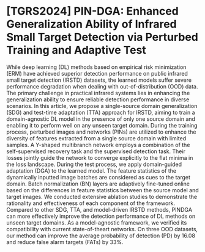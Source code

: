 # [TGRS2024] PIN-DGA: Enhanced Generalization Ability of Infrared Small Target Detection via Perturbed Training and Adaptive Test

While deep learning (DL) methods based on empirical risk minimization (ERM) have achieved superior detection performance on public infrared small target detection (IRSTD) datasets, the learned models suffer severe performance degradation when dealing with out-of-distribution (OOD) data. The primary challenge in practical infrared systems lies in enhancing the generalization ability to ensure reliable detection performance in diverse scenarios. In this article, we propose a single-source domain generalization (SDG) and test-time adaptation (TTA) approach for IRSTD, aiming to train a domain-agnostic DL model in the presence of only one source domain and enabling it to perform well on any unseen target domain. During the training process, perturbed images and networks (PINs) are utilized to enhance the diversity of features extracted from a single source domain with limited samples. A Y-shaped multibranch network employs a combination of the self-supervised recovery task and the supervised detection task. Their losses jointly guide the network to converge explicitly to the flat minima in the loss landscape. During the test process, we apply domain-guided adaptation (DGA) to the learned model. The feature statistics of the dynamically inputted image batches are considered as cues to the target domain. Batch normalization (BN) layers are adaptively fine-tuned online based on the differences in feature statistics between the source model and target images. We conducted extensive ablation studies to demonstrate the rationality and effectiveness of each component of the framework. Compared to other SDG, TTA, and model-driven IRSTD methods, PINDGA
can more effectively improve the detection performance of DL methods on unseen target domains. As a model-agnostic framework, we verified its compatibility with current state-of-theart networks. On three OOD datasets, our method can improve
the average probability of detection (PD) by 16.08 and reduce false alarm targets (FATs) by 33%.
